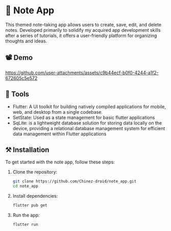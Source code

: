 # 📝 Note App
This themed note-taking app allows users to create, save, edit, and delete notes. Developed primarily to solidify my
acquired app development skills after a series of tutorials, it offers a user-friendly platform for organizing thoughts and
ideas.

## 📽️ Demo 
https://github.com/user-attachments/assets/c9b44ecf-b0f0-4244-a1f2-672605c5e572

## 🔨 Tools
- Flutter: A UI toolkit for building natively compiled applications for mobile, web, and desktop from a single codebase.
- SetState: Used as a state management for basic flutter applications
- SqLite: is a lightweight database solution for storing data locally on the device, providing a relational database management system for efficient data management within Flutter applications

## ⚒️ Installation
To get started with the note app, follow these steps:
1. Clone the repository:
   ```bash
   git clone https://github.com/Chinez-droid/note_app.git
   cd note_app
2. Install dependencies:
   ```bash
   flutter pub get
3. Run the app:
   ```bash
   flutter run
